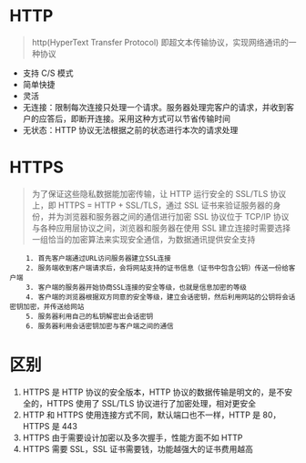 # HTTP

> http(HyperText Transfer Protocol) 即超文本传输协议，实现网络通讯的一种协议

- 支持 C/S 模式
- 简单快捷
- 灵活
- 无连接：限制每次连接只处理一个请求。服务器处理完客户的请求，并收到客户的应答后，即断开连接。采用这种方式可以节省传输时间
- 无状态：HTTP 协议无法根据之前的状态进行本次的请求处理

# HTTPS

> 为了保证这些隐私数据能加密传输，让 HTTP 运行安全的 SSL/TLS 协议上，即 HTTPS = HTTP + SSL/TLS，通过 SSL 证书来验证服务器的身份，并为浏览器和服务器之间的通信进行加密
> SSL 协议位于 TCP/IP 协议与各种应用层协议之间，浏览器和服务器在使用 SSL 建立连接时需要选择一组恰当的加密算法来实现安全通信，为数据通讯提供安全支持

        1. 首先客户端通过URL访问服务器建立SSL连接
        2. 服务端收到客户端请求后，会将网站支持的证书信息（证书中包含公钥）传送一份给客户端
        3. 客户端的服务器开始协商SSL连接的安全等级，也就是信息加密的等级
        4. 客户端的浏览器根据双方同意的安全等级，建立会话密钥，然后利用网站的公钥将会话密钥加密，并传送给网站
        5. 服务器利用自己的私钥解密出会话密钥
        6. 服务器利用会话密钥加密与客户端之间的通信

# 区别

1. HTTPS 是 HTTP 协议的安全版本，HTTP 协议的数据传输是明文的，是不安全的，HTTPS 使用了 SSL/TLS 协议进行了加密处理，相对更安全
2. HTTP 和 HTTPS 使用连接方式不同，默认端口也不一样，HTTP 是 80，HTTPS 是 443
3. HTTPS 由于需要设计加密以及多次握手，性能方面不如 HTTP
4. HTTPS 需要 SSL，SSL 证书需要钱，功能越强大的证书费用越高
